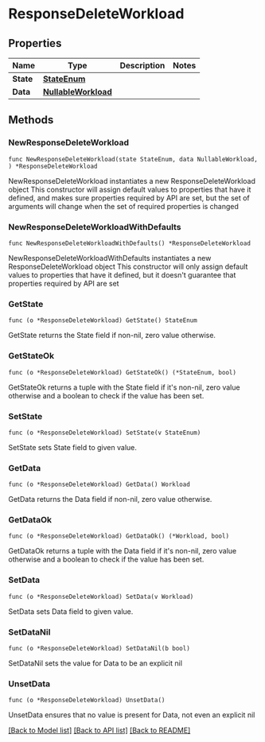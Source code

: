# ResponseDeleteWorkload

## Properties

Name | Type | Description | Notes
------------ | ------------- | ------------- | -------------
**State** | [**StateEnum**](StateEnum.md) |  | 
**Data** | [**NullableWorkload**](Workload.md) |  | 

## Methods

### NewResponseDeleteWorkload

`func NewResponseDeleteWorkload(state StateEnum, data NullableWorkload, ) *ResponseDeleteWorkload`

NewResponseDeleteWorkload instantiates a new ResponseDeleteWorkload object
This constructor will assign default values to properties that have it defined,
and makes sure properties required by API are set, but the set of arguments
will change when the set of required properties is changed

### NewResponseDeleteWorkloadWithDefaults

`func NewResponseDeleteWorkloadWithDefaults() *ResponseDeleteWorkload`

NewResponseDeleteWorkloadWithDefaults instantiates a new ResponseDeleteWorkload object
This constructor will only assign default values to properties that have it defined,
but it doesn't guarantee that properties required by API are set

### GetState

`func (o *ResponseDeleteWorkload) GetState() StateEnum`

GetState returns the State field if non-nil, zero value otherwise.

### GetStateOk

`func (o *ResponseDeleteWorkload) GetStateOk() (*StateEnum, bool)`

GetStateOk returns a tuple with the State field if it's non-nil, zero value otherwise
and a boolean to check if the value has been set.

### SetState

`func (o *ResponseDeleteWorkload) SetState(v StateEnum)`

SetState sets State field to given value.


### GetData

`func (o *ResponseDeleteWorkload) GetData() Workload`

GetData returns the Data field if non-nil, zero value otherwise.

### GetDataOk

`func (o *ResponseDeleteWorkload) GetDataOk() (*Workload, bool)`

GetDataOk returns a tuple with the Data field if it's non-nil, zero value otherwise
and a boolean to check if the value has been set.

### SetData

`func (o *ResponseDeleteWorkload) SetData(v Workload)`

SetData sets Data field to given value.


### SetDataNil

`func (o *ResponseDeleteWorkload) SetDataNil(b bool)`

 SetDataNil sets the value for Data to be an explicit nil

### UnsetData
`func (o *ResponseDeleteWorkload) UnsetData()`

UnsetData ensures that no value is present for Data, not even an explicit nil

[[Back to Model list]](../README.md#documentation-for-models) [[Back to API list]](../README.md#documentation-for-api-endpoints) [[Back to README]](../README.md)


